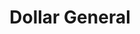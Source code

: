 ---
title: "Dollar General"
url: /mocksville/dollar-general-yadkinville-road/
shop: variety store
---